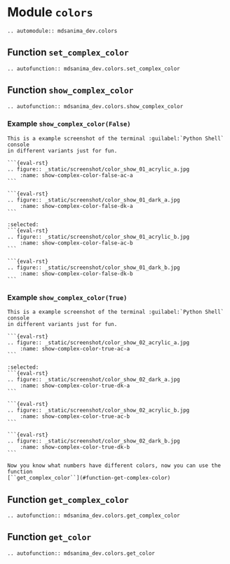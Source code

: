 # Module `colors`

```{eval-rst}
.. automodule:: mdsanima_dev.colors
```

## Function `set_complex_color`

```{eval-rst}
.. autofunction:: mdsanima_dev.colors.set_complex_color
```

## Function `show_complex_color`

```{eval-rst}
.. autofunction:: mdsanima_dev.colors.show_complex_color
```

### Example ``show_complex_color(False)``

```{eval-rst}
This is a example screenshot of the terminal :guilabel:`Python Shell` console
in different variants just for fun.
```

````{tabbed} Terminal Acrylic
```{eval-rst}
.. figure:: _static/screenshot/color_show_01_acrylic_a.jpg
    :name: show-complex-color-false-ac-a
```
````

````{tabbed} Terminal Dark
```{eval-rst}
.. figure:: _static/screenshot/color_show_01_dark_a.jpg
    :name: show-complex-color-false-dk-a
```
````

````{tabbed} Terminal Acrylic Border
:selected:
```{eval-rst}
.. figure:: _static/screenshot/color_show_01_acrylic_b.jpg
    :name: show-complex-color-false-ac-b
```
````

````{tabbed} Terminal Dark Border
```{eval-rst}
.. figure:: _static/screenshot/color_show_01_dark_b.jpg
    :name: show-complex-color-false-dk-b
```
````

### Example ``show_complex_color(True)``

```{eval-rst}
This is a example screenshot of the terminal :guilabel:`Python Shell` console
in different variants just for fun.
```

````{tabbed} Terminal Acrylic
```{eval-rst}
.. figure:: _static/screenshot/color_show_02_acrylic_a.jpg
    :name: show-complex-color-true-ac-a
```
````

````{tabbed} Terminal Dark
:selected:
```{eval-rst}
.. figure:: _static/screenshot/color_show_02_dark_a.jpg
    :name: show-complex-color-true-dk-a
```
````

````{tabbed} Terminal Acrylic Border
```{eval-rst}
.. figure:: _static/screenshot/color_show_02_acrylic_b.jpg
    :name: show-complex-color-true-ac-b
```
````

````{tabbed} Terminal Dark Border
```{eval-rst}
.. figure:: _static/screenshot/color_show_02_dark_b.jpg
    :name: show-complex-color-true-dk-b
```
````

```{admonition} Note
Now you know what numbers have different colors, now you can use the function
[``get_complex_color``](#function-get-complex-color)
```

## Function `get_complex_color`

```{eval-rst}
.. autofunction:: mdsanima_dev.colors.get_complex_color
```

## Function `get_color`

```{eval-rst}
.. autofunction:: mdsanima_dev.colors.get_color
```
